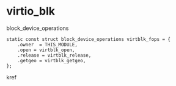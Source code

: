 # virtio_blk

block_device_operations

```
static const struct block_device_operations virtblk_fops = {
	.owner  = THIS_MODULE,
	.open = virtblk_open,
	.release = virtblk_release,
	.getgeo = virtblk_getgeo,
};
```


kref